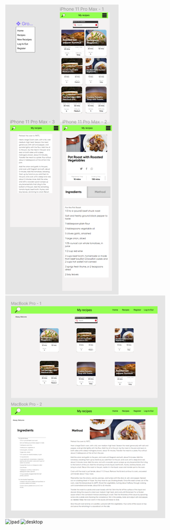 
![mobile](https://github.com/alexeykuz-sys/myRecipe-MS3/blob/5578f56eeb9a317ae68c45b2b14253732633a747/static/wireframes/mobile.PNG)
![desktop](https://github.com/alexeykuz-sys/myRecipe-MS3/blob/5578f56eeb9a317ae68c45b2b14253732633a747/static/wireframes/desktop.PNG)
![ipad](https://github.com/alexeykuz-sys/myRecipe-MS3/blob/5578f56eeb9a317ae68c45b2b14253732633a747/static/wireframes/ipad.PNGuser-images.githubusercontent.com/64777928/109659030-28b51e00-7b5f-11eb-83c9-bb7b6df7ee2e.png)
![desktop](https://user-images.githubusercontent.com/64777928/109659057-310d5900-7b5f-11eb-89fe-8cd1718ec39e.png)
<!--stackedit_data:
eyJoaXN0b3J5IjpbLTc4MDk1NTMyMF19
-->